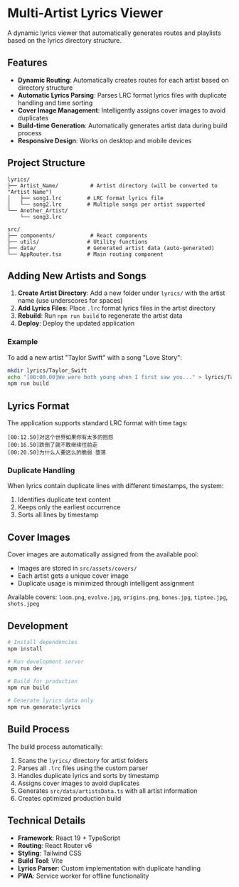 # Multi-Artist Lyrics Viewer

A dynamic lyrics viewer that automatically generates routes and playlists based on the lyrics directory structure.

## Features

- **Dynamic Routing**: Automatically creates routes for each artist based on directory structure
- **Automatic Lyrics Parsing**: Parses LRC format lyrics files with duplicate handling and time sorting
- **Cover Image Management**: Intelligently assigns cover images to avoid duplicates
- **Build-time Generation**: Automatically generates artist data during build process
- **Responsive Design**: Works on desktop and mobile devices

## Project Structure

```
lyrics/
├── Artist_Name/          # Artist directory (will be converted to "Artist Name")
│   ├── song1.lrc        # LRC format lyrics file
│   └── song2.lrc        # Multiple songs per artist supported
└── Another_Artist/
    └── song3.lrc

src/
├── components/           # React components
├── utils/               # Utility functions
├── data/                # Generated artist data (auto-generated)
└── AppRouter.tsx        # Main routing component
```

## Adding New Artists and Songs

1. **Create Artist Directory**: Add a new folder under `lyrics/` with the artist name (use underscores for spaces)
2. **Add Lyrics Files**: Place `.lrc` format lyrics files in the artist directory
3. **Rebuild**: Run `npm run build` to regenerate the artist data
4. **Deploy**: Deploy the updated application

### Example

To add a new artist "Taylor Swift" with a song "Love Story":

```bash
mkdir lyrics/Taylor_Swift
echo "[00:00.00]We were both young when I first saw you..." > lyrics/Taylor_Swift/love_story.lrc
npm run build
```

## Lyrics Format

The application supports standard LRC format with time tags:

```
[00:12.50]对这个世界如果你有太多的抱怨
[00:16.50]跌倒了就不敢继续往前走
[00:20.50]为什么人要这么的脆弱 堕落
```

### Duplicate Handling

When lyrics contain duplicate lines with different timestamps, the system:
1. Identifies duplicate text content
2. Keeps only the earliest occurrence
3. Sorts all lines by timestamp

## Cover Images

Cover images are automatically assigned from the available pool:
- Images are stored in `src/assets/covers/`
- Each artist gets a unique cover image
- Duplicate usage is minimized through intelligent assignment

Available covers: `loom.png`, `evolve.jpg`, `origins.png`, `bones.jpg`, `tiptoe.jpg`, `shots.jpeg`

## Development

```bash
# Install dependencies
npm install

# Run development server
npm run dev

# Build for production
npm run build

# Generate lyrics data only
npm run generate:lyrics
```

## Build Process

The build process automatically:
1. Scans the `lyrics/` directory for artist folders
2. Parses all `.lrc` files using the custom parser
3. Handles duplicate lyrics and sorts by timestamp
4. Assigns cover images to avoid duplicates
5. Generates `src/data/artistsData.ts` with all artist information
6. Creates optimized production build

## Technical Details

- **Framework**: React 19 + TypeScript
- **Routing**: React Router v6
- **Styling**: Tailwind CSS
- **Build Tool**: Vite
- **Lyrics Parser**: Custom implementation with duplicate handling
- **PWA**: Service worker for offline functionality